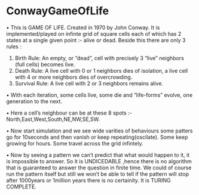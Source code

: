 # ConwayGameOfLife             

•	This is GAME OF LIFE. Created in 1970 by John Conway. It is implemented/played on infinte grid of square cells each of which has 2 states at a single given point :- alive or dead. Beside this there are only 3 rules :                        
1.	Birth Rule: An empty, or “dead”, cell with precisely 3 “live” neighbors (full cells) becomes live.                      
2.	Death Rule: A live cell with 0 or 1 neighbors dies of isolation, a live cell with 4 or more neighbors dies of overcrowding.                    
3.	Survival Rule:  A live cell with 2 or 3 neighbors remains alive.                  
                       
•	With each iteration, some cells live, some die and “life-forms” evolve, one  generation to the next.      
               
•	Here a cell’s neighbour can be at these 8 spots :- North,East,West,South,NE,NW,SE,SW.       
                        
•	Now start simulation and we see wide varities of behaviours some patters go for 10seconds and then vanish or keep repeating(oscilate).  Some keep growing for hours. Some travel across the grid infintely.                        
                        
•	Now by seeing a pattern we can’t predict that what would happen to it, it is impossible to answer. So it is UNDICEDABLE ,hence there is no algorithm that is guaranteed to answer the question in finite time. We could of course run the pattern itself but still we won’t be able to tell if the pattern will stop after 1000years or 1million years there is no certainity. It is TURING COMPLETE.                  
                 


